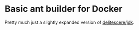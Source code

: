 Basic ant builder for Docker
============================

Pretty much just a slightly expanded version of
[delitescere/jdk](https://hub.docker.com/r/delitescere/jdk/).

